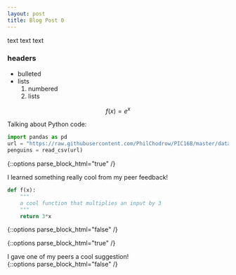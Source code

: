 ```yaml
---
layout: post
title: Blog Post 0
---
```


text text text

### headers

- bulleted 
- lists
    1. numbered 
    2. lists
    
$$f(x) = e^x$$

Talking about Python code:

```python
import pandas as pd
url = "https://raw.githubusercontent.com/PhilChodrow/PIC16B/master/datasets/palmer_penguins.csv"
penguins = read_csv(url)
```

{::options parse_block_html="true" /}
<div class="got-help">
I learned something really cool from my peer feedback! 

```python
def f(x):
    """
    a cool function that multiplies an input by 3
    """
    return 3*x
```
</div>
{::options parse_block_html="false" /}

{::options parse_block_html="true" /}
<div class="gave-help">
I gave one of my peers a cool suggestion! 
</div>
{::options parse_block_html="false" /}
